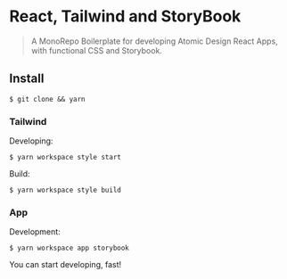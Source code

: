 React, Tailwind and StoryBook
===

> A MonoRepo Boilerplate for developing Atomic Design React Apps, with functional CSS and Storybook.

## Install

```shell script
$ git clone && yarn
```

### Tailwind

Developing:

```shell script
$ yarn workspace style start
```

Build:

```shell script
$ yarn workspace style build
```

### App

Development:

```shell script
$ yarn workspace app storybook
```

You can start developing, fast!